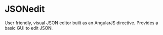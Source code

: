 # JSONedit

User friendly, visual JSON editor built as an AngularJS directive. Provides a basic GUI to edit JSON.